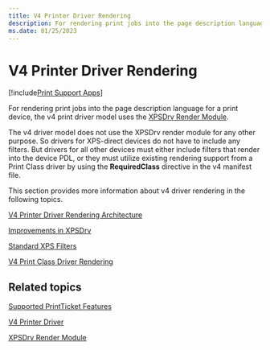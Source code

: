 ```yaml
---
title: V4 Printer Driver Rendering
description: For rendering print jobs into the page description language for a print device, the v4 print driver model uses the XPSDrv Render Module.
ms.date: 01/25/2023
---
```


# V4 Printer Driver Rendering

[!include[Print Support Apps](../includes/print-support-apps.md)]

For rendering print jobs into the page description language for a print device, the v4 print driver model uses the [XPSDrv Render Module](xpsdrv-render-module.md).

The v4 driver model does not use the XPSDrv render module for any other purpose. So drivers for XPS-direct devices do not have to include any filters. But drivers for all other devices must either include filters that render into the device PDL, or they must utilize existing rendering support from a Print Class driver by using the **RequiredClass** directive in the v4 manifest file.

This section provides more information about v4 driver rendering in the following topics.

[V4 Printer Driver Rendering Architecture](v4-driver-rendering-architecture.md)

[Improvements in XPSDrv](improvements-in-xpsdrv.md)

[Standard XPS Filters](standard-xps-filters.md)

[V4 Print Class Driver Rendering](print-class-driver-rendering.md)

## Related topics

[Supported PrintTicket Features](supported-printticket-features.md)  

[V4 Printer Driver](v4-printer-driver.md)  

[XPSDrv Render Module](xpsdrv-render-module.md)  
